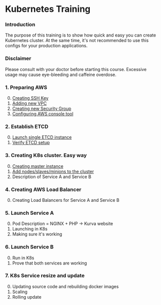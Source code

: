 # Kubernetes Training

### Introduction

The purpose of this training is to show how quick and easy you can create Kubernetes cluster. At the same time, it's not recommended to use this configs for your production applications.

### Disclaimer

Please consult with your doctor before starting this course. Excessive usage may cause eye-bleeding and caffeine overdose.  

### 1. Preparing AWS

  0. [Creating SSH Key](/chapter-1/1.md)
  0. [Adding new VPC](/chapter-1/2.md)
  0. [Creating new Security Group](/chapter-1/3.md)
  0. [Configuring AWS console tool](/chapter-1/4.md)
  
### 2. Establish ETCD

  0. [Launch single ETCD instance](/chapter-2/1.md)
  0. [Verify ETCD setup](/chapter-2/2.md)

### 3. Creating K8s cluster. Easy way

  0. [Creating master instance](/chapter-3/1.md)
  0. [Add nodes/slaves/minions to the cluster](/chapter-3/2.md)
  0. Description of Service A and Service B

### 4. Creating AWS Load Balancer

  0. Creating Load Balancers for Service A and Service B
  
### 5. Launch Service A

  0. Pod Description = NGINX + PHP -> Kurva website
  0. Launching in K8s
  0. Making sure it's working

### 6. Launch Service B

  0. Run in K8s
  0. Prove that both services are working
  
### 7. K8s Service resize and update

  0. Updating source code and rebuilding docker images
  0. Scaling
  0. Rolling update
 